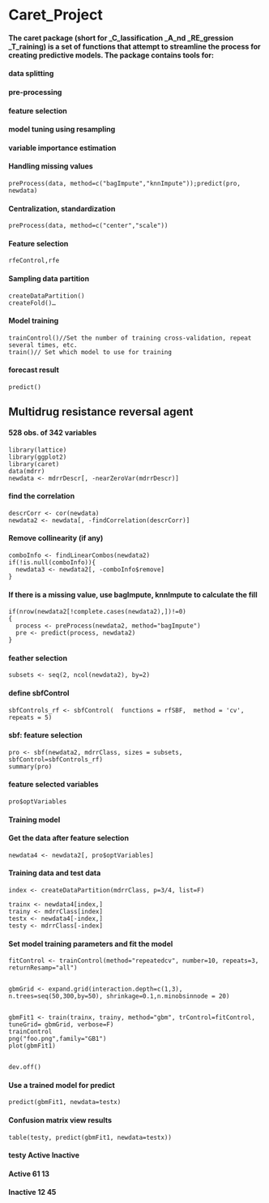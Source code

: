 # Caret_Project
#### The caret package (short for _C_lassification _A_nd _RE_gression _T_raining) is a set of functions that attempt to streamline the process for creating predictive models. The package contains tools for:
#### data splitting
#### pre-processing
#### feature selection
#### model tuning using resampling
#### variable importance estimation
#### Handling missing values
```
preProcess(data, method=c("bagImpute","knnImpute"));predict(pro, newdata)
```
#### Centralization, standardization
```
preProcess(data, method=c("center","scale"))
```
#### Feature selection
```
rfeControl,rfe
```
#### Sampling data partition
```
createDataPartition()
createFold()…
```
#### Model training
```
trainControl()//Set the number of training cross-validation, repeat several times, etc.
train()// Set which model to use for training
```
#### forecast result
```
predict()
```
## Multidrug resistance reversal agent
#### 528 obs. of  342 variables

```
library(lattice)
library(ggplot2)
library(caret)
data(mdrr)
newdata <- mdrrDescr[, -nearZeroVar(mdrrDescr)]
```
#### find the correlation
```
descrCorr <- cor(newdata)
newdata2 <- newdata[, -findCorrelation(descrCorr)]
```
#### Remove collinearity (if any)
```
comboInfo <- findLinearCombos(newdata2)
if(!is.null(comboInfo)){
  newdata3 <- newdata2[, -comboInfo$remove]
} 
```

#### If there is a missing value, use bagImpute, knnImpute to calculate the fill
```
if(nrow(newdata2[!complete.cases(newdata2),])!=0)
{
  process <- preProcess(newdata2, method="bagImpute")
  pre <- predict(process, newdata2)
}
```
#### feather selection
```
subsets <- seq(2, ncol(newdata2), by=2)
```
#### define sbfControl
```
sbfControls_rf <- sbfControl(  functions = rfSBF,  method = 'cv',  repeats = 5)

```
#### sbf: feature selection
```
pro <- sbf(newdata2, mdrrClass, sizes = subsets, sbfControl=sbfControls_rf)
summary(pro)
```
####  feature selected variables
```
pro$optVariables

```
#### Training model
#### Get the data after feature selection
```
newdata4 <- newdata2[, pro$optVariables]
```
#### Training data and test data
```
index <- createDataPartition(mdrrClass, p=3/4, list=F)

trainx <- newdata4[index,]
trainy <- mdrrClass[index]
testx <- newdata4[-index,]
testy <- mdrrClass[-index]
```
#### Set model training parameters and fit the model
```
fitControl <- trainControl(method="repeatedcv", number=10, repeats=3, returnResamp="all")


gbmGrid <- expand.grid(interaction.depth=c(1,3), n.trees=seq(50,300,by=50), shrinkage=0.1,n.minobsinnode = 20)


gbmFit1 <- train(trainx, trainy, method="gbm", trControl=fitControl, tuneGrid= gbmGrid, verbose=F)
trainControl
png("foo.png",family="GB1")
plot(gbmFit1)


dev.off()
```
#### Use a trained model for predict
```
predict(gbmFit1, newdata=testx)
```
#### Confusion matrix view results
```
table(testy, predict(gbmFit1, newdata=testx))
```
#### testy      Active Inactive
####  Active       61       13
 #### Inactive     12       45
